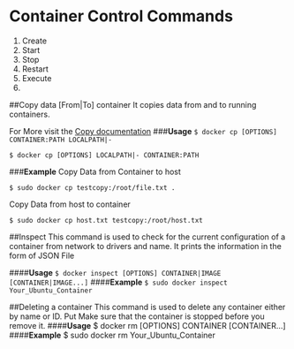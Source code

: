 # Container Control Commands

1. Create
2. Start
3. Stop
4. Restart
5. Execute
6. 

##Copy data [From|To] container
It copies data from and to running containers. 

For More visit the [Copy documentation](https://docs.docker.com/engine/reference/commandline/cp/)
###**Usage**
```$ docker cp [OPTIONS] CONTAINER:PATH LOCALPATH|-```

```$ docker cp [OPTIONS] LOCALPATH|- CONTAINER:PATH```

###**Example**
Copy Data from Container to host

```$ sudo docker cp testcopy:/root/file.txt .```


Copy Data from host to container

```$ sudo docker cp host.txt testcopy:/root/host.txt```


##Inspect
This command is used to check for the current configuration of a container from network to drivers and name. It prints the information in the form of JSON File

####**Usage**
```$ docker inspect [OPTIONS] CONTAINER|IMAGE [CONTAINER|IMAGE...]```
####**Example**
```$ sudo docker inspect Your_Ubuntu_Container```

##Deleting a container
This command is used to delete any container either by name or ID. Put Make sure that the container is stopped before you remove it.
####**Usage**
$ docker rm [OPTIONS] CONTAINER [CONTAINER...]
####**Example**
$ sudo docker rm Your_Ubuntu_Container

